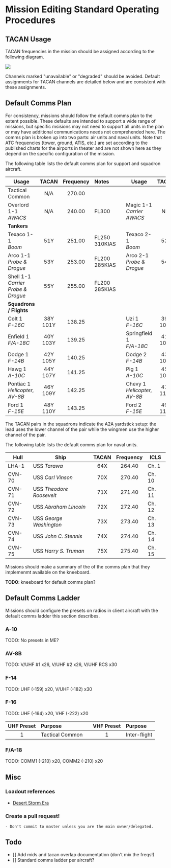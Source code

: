 # Mission Editing Standard Operating Procedures

## TACAN Usage

TACAN frequencies in the mission should be assigned according to the following diagram.

![](https://github.com/51st-Vfw/MissionEditing-Index/documentation/images/TACAN_usage.png)

Channels marked "unavailable" or "degraded" should be avoided. Default assignments for
TACAN channels are detailed below and are consistent with these assignments.

## Default Comms Plan

For consistency, missions should follow the default comms plan to the extent possible. These
defaults are intended to support a wide range of missions, but specific msisions may not need
to support all units in the plan or may have additional communications needs not comprehended
here. The comms plan is broken up into two parts: air units and naval units. Note that ATC
frequencies (tower, ground, ATIS, etc.) are set according to the published charts for the
airports in theater and are not shown here as they depend on the specific configuration of
the mission.

The following table lists the default comms plan for support and squadron aircraft.

|Usage|TACAN|Frequency|Notes|   |Usage|TACAN|Frequency|Notes|
|---|:---:|:---:|:---|---|---|:---:|:---:|---|
|Tactical Common|N/A|270.00|
|Overlord 1-1<br>*AWACS*|N/A|240.00|FL300| |Magic 1-1<br>*Carrier AWACS*|N/A|241.00|FL280
|**Tankers**|
|Texaco 1-1<br>*Boom*|51Y|251.00|FL250<br>310KIAS|    |Texaco 2-1<br>*Boom*|52Y|252.00|FL150<br>200KIAS
|Arco 1-1<br>*Probe & Drogue*|53Y|253.00|FL200<br>285KIAS|    |Arco 2-1<br>*Probe & Drogue*|54Y|254.00|FL210<br>285KIAS|
|Shell 1-1<br>*Carrier Probe & Drogue*|55Y|255.00|FL200<br>285KIAS|
|**Squadrons / Flights**|
|Colt 1<br>*F-16C*|38Y<br>101Y|138.25||    |Uzi 1<br>*F-16C*|39Y<br>102Y|138.75||
|Enfield 1<br>*F/A-18C*|40Y<br>103Y|139.25||    |Springfield 1<br>*F/A-18C*|41Y<br>104Y|139.75||
|Dodge 1<br>*F-14B*|42Y<br>105Y|140.25||    |Dodge 2<br>*F-14B*|43Y<br>106Y|140.75||
|Hawg 1<br>*A-10C*|44Y<br>107Y|141.25||    |Pig 1<br>*A-10C*|45Y<br>108Y|141.75||
|Pontiac 1<br>*Helicopter, AV-8B*|46Y<br>109Y|142.25||    |Chevy 1<br>*Helicopter, AV-8B*|47Y<br>110Y|142.75||
|Ford 1<br>*F-15E*|48Y<br>110Y|143.25||    |Ford 2<br>*F-15E*|49Y<br>111Y|143.75||

The TACAN pairs in the squadrons indicate the A2A yardstick setup: the lead uses the lower channel
of the pair while the wingmen use the higher channel of the pair.

The following table lists the default comms plan for naval units.

|Hull|Ship|TACAN|Frequency|ICLS|
|---|---|:---:|:---:|---|
|LHA-1| USS *Tarawa*|64X|264.40|Ch. 1|
|CVN-70| USS *Carl Vinson*|70X|270.40|Ch. 10|
|CVN-71| USS *Theodore Roosevelt*|71X|271.40|Ch. 11|
|CVN-72| USS *Abraham Lincoln*|72X|272.40|Ch. 12|
|CVN-73| USS *George Washington*|73X|273.40|Ch. 13|
|CVN-74| USS *John C. Stennis*|74X|274.40|Ch. 14|
|CVN-75| USS *Harry S. Truman*|75X|275.40|Ch. 15|

Missions should make a summary of the of the comms plan that they implemenmt available on the
kneeboard.

**TODO**: kneeboard for default comms plan?

## Default Comms Ladder

Missions should configure the presets on radios in client aircraft with the default comms ladder
this section describes.

### A-10
TODO: No presets in ME?

### AV-8B
TODO: V/UHF #1 x26, V/UHF #2 x26, V/UHF RCS x30

### F-14
TODO: UHF (-159) x20, V/UHF (-182) x30

### F-16
TODO: UHF (-164) x20, VHF (-222) x20

|UHF Preset|Purpose|   |VHF Preset|Purpose|
|:---:|:---|---|:---:|:---|
|1|Tactical Common||1|Inter-flight

### F/A-18
TODO: COMM1 (-210) x20, COMM2 (-210) x20


## Misc
### Loadout references
- [Desert Storm Era](https://www.dstorm.eu/pages/loadout/loadout.html)
### Create a pull request!
    - Don't commit to master unless you are the main owner/delegated.

## Todo
- [] Add mids and tacan overlap documentation (don't mix the freqs!)
- [] Standard comms ladder per aircraft?



